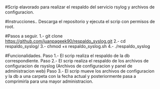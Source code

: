 #Scrip elavorado para realizar el respaldo del servicio rsylog y archivos de configuracion.

#Instrucciones..
Descarga el repositorio y ejecuta el scrip con permisos de root.

#Pasos a seguir.
1.- git clone https://github.com/juanpageek90/respaldo_syslog.git
2.- cd respaldo_syslog/
3.- chmod +x respaldo_syslog.sh
4.- ./respaldo_syslog

#Funcionalidades.
Paso 1.- El scrip realiza el respaldo de la db correspondiente.
Paso 2.- El scrip realiza el respaldo de los archivos de configuracion de rsyslog (Archivos de configuracion y panel de administracion web)
Paso 3.- El scrip mueve los archivos de configuracion y la db a una carpeta con la fecha actual y posteriormente pasa a comprimirla para una mayor administracion. 
